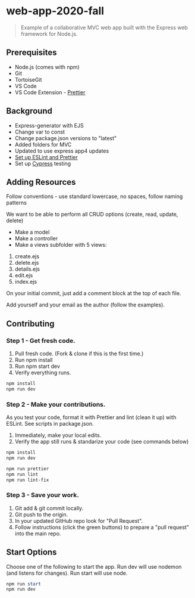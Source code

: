 # web-app-2020-fall

> Example of a collaborative MVC web app built with the Express web framework for Node.js.

## Prerequisites

- Node.js (comes with npm)
- Git
- TortoiseGit
- VS Code
- VS Code Extension - [Prettier](https://marketplace.visualstudio.com/items?itemName=esbenp.prettier-vscode)

## Background

- Express-generator with EJS
- Change var to const
- Change package.json versions to "latest"
- Added folders for MVC
- Updated to use express app4 updates
- [Set up ESLint and Prettier](https://sourcelevel.io/blog/how-to-setup-eslint-and-prettier-on-node)
- Set up [Cypress](https://docs.cypress.io/) testing

## Adding Resources

Follow conventions - use standard lowercase, no spaces, follow naming patterns

We want to be able to perform all CRUD options (create, read, update, delete)

- Make a model
- Make a controller
- Make a views subfolder with 5 views:

1. create.ejs
1. delete.ejs
1. details.ejs
1. edit.ejs
1. index.ejs

On your initial commit, just add a comment block at the top of each file.

Add yourself and your email as the author (follow the examples).

## Contributing

### Step 1 - Get fresh code.

1. Pull fresh code. (Fork & clone if this is the first time.)
1. Run npm install
1. Run npm start dev
1. Verify everything runs.

```PowerShell
npm install
npm run dev
```

### Step 2 - Make your contributions. 

As you test your code, format it with Prettier and
lint (clean it up) with ESLint.
See scripts in package.json.

1. Immediately, make your local edits.
1. Verify the app still runs & standarize your code (see commands below)

```PowerShell
npm install
npm run dev

npm run prettier
npm run lint
npm run lint-fix
```

### Step 3 - Save your work. 

1. Git add & git commit locally.
1. Git push to the origin. 
1. In your updated GitHub repo look for "Pull Request". 
1. Follow instructions (click the green buttons) to prepare a "pull request" into the main repo.

## Start Options

Choose one of the following to start the app. Run dev will use nodemon (and listens for changes). Run start will use node.

```PowerShell
npm run start
npm run dev
```
